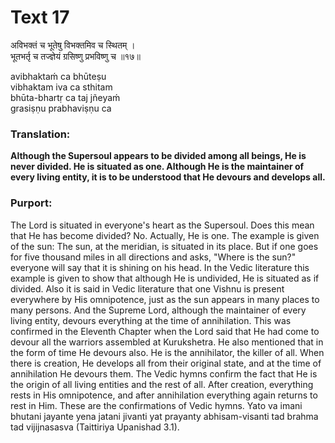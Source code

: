# Text 17

अविभक्तं च भूतेषु विभक्तमिव च स्थितम् ।  
भूतभर्तृ च तज्ज्ञेयं ग्रसिष्णु प्रभविष्णु च ॥१७॥

avibhaktaḿ ca bhūteṣu  
vibhaktam iva ca sthitam  
bhūta-bhartṛ ca taj jñeyaḿ  
grasiṣṇu prabhaviṣṇu ca



### Translation:

**Although the Supersoul appears to be divided among all beings, He is never divided. He is situated as one. Although He is the maintainer of every living entity, it is to be understood that He devours and develops all.**

### Purport:

The Lord is situated in everyone's heart as the Supersoul. Does this mean that He has become divided? No. Actually, He is one. The example is given of the sun: The sun, at the meridian, is situated in its place. But if one goes for five thousand miles in all directions and asks, "Where is the sun?" everyone will say that it is shining on his head. In the Vedic literature this example is given to show that although He is undivided, He is situated as if divided. Also it is said in Vedic literature that one Vishnu is present everywhere by His omnipotence, just as the sun appears in many places to many persons. And the Supreme Lord, although the maintainer of every living entity, devours everything at the time of annihilation. This was confirmed in the Eleventh Chapter when the Lord said that He had come to devour all the warriors assembled at Kurukshetra. He also mentioned that in the form of time He devours also. He is the annihilator, the killer of all. When there is creation, He develops all from their original state, and at the time of annihilation He devours them. The Vedic hymns confirm the fact that He is the origin of all living entities and the rest of all. After creation, everything rests in His omnipotence, and after annihilation everything again returns to rest in Him. These are the confirmations of Vedic hymns. Yato va imani bhutani jayante yena jatani jivanti yat prayanty abhisam-visanti tad brahma tad vijijnasasva (Taittiriya Upanishad 3.1).